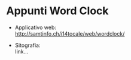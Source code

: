 # Appunti Word Clock

- Applicativo web:  
http://samtinfo.ch/i14tocale/web/wordclock/

- Sitografia:  
link...